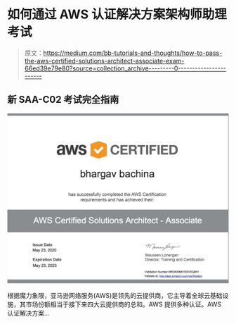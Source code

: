 # 如何通过 AWS 认证解决方案架构师助理考试

> 原文：<https://medium.com/bb-tutorials-and-thoughts/how-to-pass-the-aws-certified-solutions-architect-associate-exam-66ed39e79e80?source=collection_archive---------0----------------------->

## 新 SAA-C02 考试完全指南

![](img/998a7824e637b54d749c34b35a5541cd.png)

根据魔力象限，亚马逊网络服务(AWS)是领先的云提供商，它主导着全球云基础设施，其市场份额相当于接下来四大云提供商的总和。AWS 提供多种认证。AWS 认证解决方案…